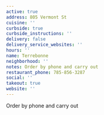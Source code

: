 ```yaml
---
active: true
address: 805 Vermont St
cuisine: ''
curbside: true
curbside_instructions: ''
delivery: false
delivery_service_websites: ''
hours: ''
name: Terrebonne
neighborhood: ''
notes: Order by phone and carry out
restaurant_phone: 785-856-3287
social: ''
takeout: true
website: ''
---
```


Order by phone and carry out